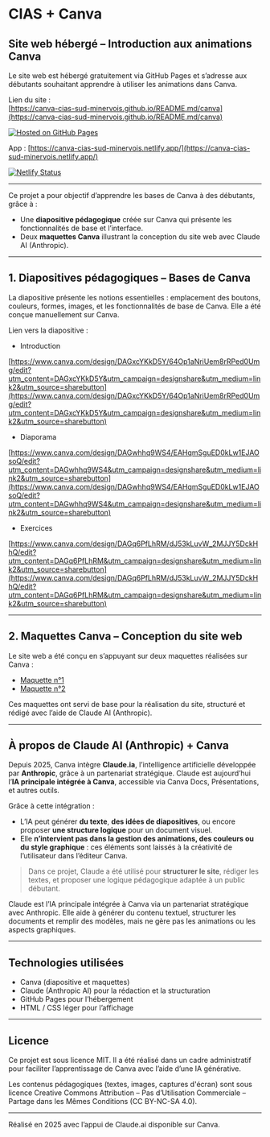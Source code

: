 # CIAS + Canva

## Site web hébergé – Introduction aux animations Canva

Le site web est hébergé gratuitement via GitHub Pages et s’adresse aux débutants souhaitant apprendre à utiliser les animations dans Canva.

Lien du site :  
[https://canva-cias-sud-minervois.github.io/README.md/canva](https://canva-cias-sud-minervois.github.io/README.md/canva)

[![Hosted on GitHub Pages](https://img.shields.io/badge/GitHub%20Pages-actif-0e76a8?logo=githubpages&style=flat-square)](https://canva-cias-sud-minervois.github.io/README.md/canva)

App :
[https://canva-cias-sud-minervois.netlify.app/](https://canva-cias-sud-minervois.netlify.app/)

[![Netlify Status](https://api.netlify.com/api/v1/badges/ed514073-6243-4003-a5fc-7b68ab1bbf7c/deploy-status)](https://app.netlify.com/projects/canva-cias-sud-minervois/deploys)

---

Ce projet a pour objectif d’apprendre les bases de Canva à des débutants, grâce à :

- Une **diapositive pédagogique** créée sur Canva qui présente les fonctionnalités de base et l’interface.
- Deux **maquettes Canva** illustrant la conception du site web avec Claude AI (Anthropic).

---

## 1. Diapositives pédagogiques – Bases de Canva

La diapositive présente les notions essentielles : emplacement des boutons, couleurs, formes, images, et les fonctionnalités de base de Canva. Elle a été conçue manuellement sur Canva.

Lien vers la diapositive :  

- Introduction

[https://www.canva.com/design/DAGxcYKkD5Y/64Op1aNriUem8rRPed0Umg/edit?utm_content=DAGxcYKkD5Y&utm_campaign=designshare&utm_medium=link2&utm_source=sharebutton](https://www.canva.com/design/DAGxcYKkD5Y/64Op1aNriUem8rRPed0Umg/edit?utm_content=DAGxcYKkD5Y&utm_campaign=designshare&utm_medium=link2&utm_source=sharebutton)

- Diaporama
  
[https://www.canva.com/design/DAGwhhq9WS4/EAHqmSguED0kLw1EJAOsoQ/edit?utm_content=DAGwhhq9WS4&utm_campaign=designshare&utm_medium=link2&utm_source=sharebutton](https://www.canva.com/design/DAGwhhq9WS4/EAHqmSguED0kLw1EJAOsoQ/edit?utm_content=DAGwhhq9WS4&utm_campaign=designshare&utm_medium=link2&utm_source=sharebutton)

- Exercices
  
[https://www.canva.com/design/DAGq6PfLhRM/dJ53kLuvW_2MJJY5DckHhQ/edit?utm_content=DAGq6PfLhRM&utm_campaign=designshare&utm_medium=link2&utm_source=sharebutton](https://www.canva.com/design/DAGq6PfLhRM/dJ53kLuvW_2MJJY5DckHhQ/edit?utm_content=DAGq6PfLhRM&utm_campaign=designshare&utm_medium=link2&utm_source=sharebutton)

---

## 2. Maquettes Canva – Conception du site web

Le site web a été conçu en s’appuyant sur deux maquettes réalisées sur Canva :

- [Maquette n°1](https://www.canva.com/design/DAGqyYBASh8/Be-4ywCYZCQm826DXvsaTA/edit)  
- [Maquette n°2](https://www.canva.com/design/DAGqySoOmCs/fr4bAFbPxERRLTVDBpd4QQ/edit)

Ces maquettes ont servi de base pour la réalisation du site, structuré et rédigé avec l’aide de Claude AI (Anthropic).

---

## À propos de Claude AI (Anthropic) + Canva

Depuis 2025, Canva intègre **Claude.ia**, l’intelligence artificielle développée par **Anthropic**, grâce à un partenariat stratégique. Claude est aujourd’hui l’**IA principale intégrée à Canva**, accessible via Canva Docs, Présentations, et autres outils.

Grâce à cette intégration :
- L’IA peut générer **du texte**, **des idées de diapositives**, ou encore proposer **une structure logique** pour un document visuel.
- Elle **n’intervient pas dans la gestion des animations, des couleurs ou du style graphique** : ces éléments sont laissés à la créativité de l’utilisateur dans l’éditeur Canva.

> Dans ce projet, Claude a été utilisé pour **structurer le site**, rédiger les textes, et proposer une logique pédagogique adaptée à un public débutant.

Claude est l’IA principale intégrée à Canva via un partenariat stratégique avec Anthropic. Elle aide à générer du contenu textuel, structurer les documents et remplir des modèles, mais ne gère pas les animations ou les aspects graphiques.

---

## Technologies utilisées

- Canva (diapositive et maquettes)  
- Claude (Anthropic AI) pour la rédaction et la structuration  
- GitHub Pages pour l’hébergement  
- HTML / CSS léger pour l’affichage  

---

## Licence

Ce projet est sous licence MIT. Il a été réalisé dans un cadre administratif pour faciliter l’apprentissage de Canva avec l’aide d’une IA générative.

Les contenus pédagogiques (textes, images, captures d'écran) sont sous licence Creative Commons Attribution – Pas d’Utilisation Commerciale – Partage dans les Mêmes Conditions (CC BY-NC-SA 4.0).

---

Réalisé en 2025 avec l’appui de Claude.ai disponible sur Canva.  
